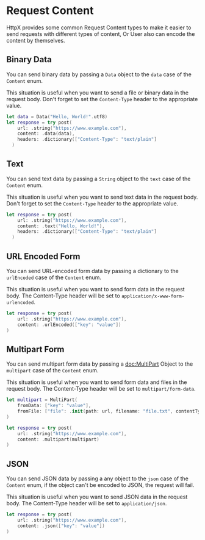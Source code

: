 # Request Content

HttpX provides some common Request Content types to make it easier to send requests with different types of content, Or User also can encode the content by themselves.

## Binary Data

You can send binary data by passing a `Data` object to the `data` case of the `Content` enum.

This situation is useful when you want to send a file or binary data in the request body. Don't forget to set the `Content-Type` header to the appropriate value.

```swift
let data = Data("Hello, World!".utf8)
let response = try post(
    url: .string("https://www.example.com"),
    content: .data(data),
    headers: .dictionary(["Content-Type": "text/plain"]
  )
```

## Text

You can send text data by passing a `String` object to the `text` case of the `Content` enum.

This situation is useful when you want to send text data in the request body. Don't forget to set the `Content-Type` header to the appropriate value.

```swift
let response = try post(
    url: .string("https://www.example.com"),
    content: .text("Hello, World!"),
    headers: .dictionary(["Content-Type": "text/plain"]
  )
```

## URL Encoded Form

You can send URL-encoded form data by passing a dictionary to the `urlEncoded` case of the `Content` enum.

This situation is useful when you want to send form data in the request body. The Content-Type header will be set to `application/x-www-form-urlencoded`.

```swift
let response = try post(
    url: .string("https://www.example.com"),
    content: .urlEncoded(["key": "value"])
)
```

## Multipart Form

You can send multipart form data by passing a <doc:MultiPart> Object to the `multipart` case of the `Content` enum.

This situation is useful when you want to send form data and files in the request body. The Content-Type header will be set to `multipart/form-data`.

```swift
let multipart = MultiPart(
    fromData: ["key": "value"],
    fromFile: ["file": .init(path: url, filename: "file.txt", contentType: "text/plain")]
)

let response = try post(
    url: .string("https://www.example.com"),
    content: .multipart(multipart)
)
```

## JSON

You can send JSON data by passing a any object to the `json` case of the `Content` enum, if the object can't be encoded to JSON, the request will fail.

This situation is useful when you want to send JSON data in the request body. The Content-Type header will be set to `application/json`.

```swift
let response = try post(
    url: .string("https://www.example.com"),
    content: .json(["key": "value"])
)
```
